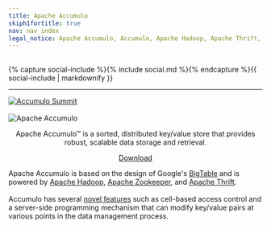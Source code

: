 ```yaml
---
title: Apache Accumulo
skiph1fortitle: true
nav: nav_index
legal_notice: Apache Accumulo, Accumulo, Apache Hadoop, Apache Thrift, Apache, the Apache feather logo, and the Accumulo project logo are trademarks of the [Apache Software Foundation](https://www.apache.org).
---
```

<div class="row">
  <div class="col-md-2" id="sidebar">
    <br>
    {% capture social-include %}{% include social.md %}{% endcapture %}{{ social-include | markdownify }}
    <hr>
    <a id="accumulo-summit-logo" href="http://accumulosummit.com/"><img alt="Accumulo Summit" class="img-responsive" src="{{ site.baseurl }}/images/accumulo-summit.png"></a>
  </div>
  <div class="col-md-8 col-md-offset-1">
    <br>
    <img alt="Apache Accumulo" class="img-responsive" src="{{ site.baseurl }}/images/accumulo-logo.png" style="margin:0 auto;"/>
    <br>
    <div class="jumbotron" style="text-align: center">
      <p>Apache Accumulo&trade; is a sorted, distributed key/value store that provides robust, scalable data storage and retrieval.</p>
      <a class="btn btn-success btn-lg" href="downloads/" role="button"><span class="glyphicon glyphicon-download"></span> Download</a>
    </div>
    <div>
      <p id="home-description">Apache Accumulo is based on the design of Google's <a href="https://research.google.com/archive/bigtable.html">BigTable</a> and is powered by <a href="https://hadoop.apache.org">Apache Hadoop</a>, <a href="https://zookeeper.apache.org">Apache Zookeeper</a>, and <a href="https://thrift.apache.org">Apache Thrift</a>.<br><br>Accumulo has several <a href="{{ site.baseurl }}/notable_features">novel features</a> such as cell-based access control and a server-side programming mechanism that can modify key/value pairs at various points in the data management process.</p>
    </div>
  </div>
</div>
